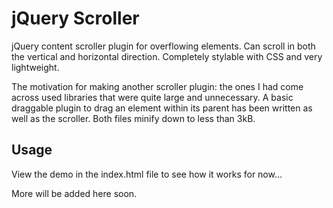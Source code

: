 jQuery Scroller
===============

jQuery content scroller plugin for overflowing elements. Can scroll in both the vertical and horizontal direction. 
Completely stylable with CSS and very lightweight.

The motivation for making another scroller plugin: the ones I had come across used libraries that were quite large 
and unnecessary. A basic draggable plugin to drag an element within its parent has been written as well as the scroller. 
Both files minify down to less than 3kB.

Usage
-----
View the demo in the index.html file to see how it works for now...

More will be added here soon.
